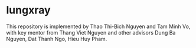 # lungxray
This repository is implemented by Thao Thi-Bich Nguyen and Tam Minh Vo, with key mentor from Thang Viet Nguyen and other advisors Dung Ba Nguyen, Dat Thanh Ngo, Hieu Huy Pham.

